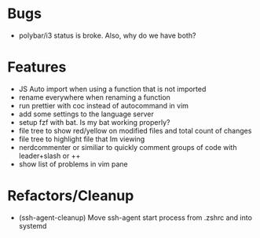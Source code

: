 
# Bugs

- polybar/i3 status is broke. Also, why do we have both?

# Features

- JS Auto import when using a function that is not imported
- rename everywhere when renaming a function
- run prettier with coc instead of autocommand in vim
- add some settings to the language server
- setup fzf with bat. Is my bat working properly?
- file tree to show red/yellow on modified files and total count of changes
- file tree to highlight file that Im viewing
- nerdcommenter or similiar to quickly comment groups of code with leader+slash or ++
- show list of problems in vim pane 

# Refactors/Cleanup

- (ssh-agent-cleanup) Move ssh-agent start process from .zshrc and into systemd
